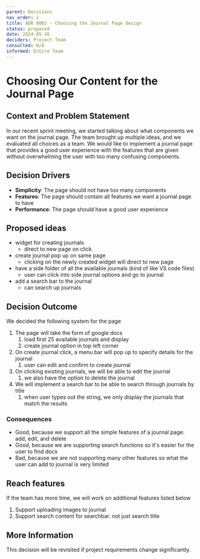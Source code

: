 ```yaml
---
parent: Decisions
nav_order: 2
title: ADR 0002 - Choosing the Journal Page design
status: proposed
date: 2024-05-16
deciders: Project Team
consulted: N/A
informed: Entire Team
---
```


# Choosing Our Content for the Journal Page

## Context and Problem Statement
In our recent sprint meeting, we started talking about what components we want on the journal page. The team brought up multiple ideas, and we evaluated all choices as a team. We would like to implement a journal page that provides a good user experience with the features that are given without overwhelming the user with too many confusing components.

## Decision Drivers
* **Simplicity**: The page should not have too many components
* **Features**: The page should contain all features we want a journal page to have
* **Performance**: The page should have a good user experience

## Proposed ideas
* widget for creating journals
  * direct to new page on click 
* create journal pop up on same page
  * clicking on the newly created widget will direct to new page
* have a side folder of all the available journals (kind of like VS code files)
  * user can click into side journal options and go to journal
* add a search bar to the journal
  * can search up journals

## Decision Outcome
We decided the following system for the page
1. The page will take the form of google docs
   1.  load first 25 available journals and display 
   2.  create journal option in top left corner
2. On create journal click, a menu bar will pop up to specify details for the journal
   1. user can edit and confirm to create journal
3. On clicking existing journals, we will be able to edit the journal
   1. we also have the option to delete the journal
4. We will implement a search bar to be able to search through journals by title
   1. when user types out the string, we only display the journals that match the results

### Consequences
* Good, because we support all the simple features of a journal page: add, edit, and delete
* Good, because we are supporting search functions so it's easier for the user to find docs
* Bad, because we are not supporting many other features so what the user can add to journal is very limited

## Reach features
If the team has more time, we will work on additional features listed below
1. Support uploading images to journal
2. Support search content for searchbar. not just search title

## More Information
This decision will be revisited if project requirements change significantly.

